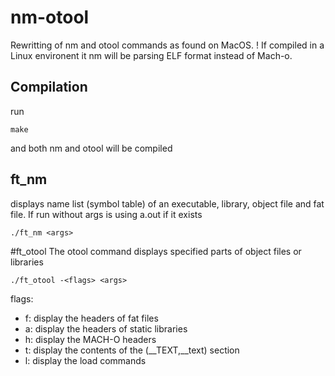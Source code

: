# nm-otool
Rewritting of nm and otool commands as found on MacOS.
! If compiled in a Linux environent it nm will be parsing ELF format instead of Mach-o.

## Compilation
run
```
make
```
and both nm and otool will be compiled

## ft_nm
displays name list (symbol table) of an executable, library, object file and fat file.
If run without args is using a.out if it exists
```
./ft_nm <args>
```

#ft_otool
The otool command displays specified parts of object files or libraries
```
./ft_otool -<flags> <args> 
```
flags:
- f: display the headers of fat files
- a: display the headers of static libraries
- h: display the MACH-O headers
- t: display the contents of the (__TEXT,__text) section
- l: display the load commands
